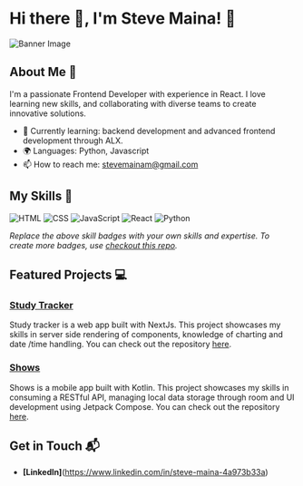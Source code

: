 # Hi there 👋, I'm Steve Maina! 👋

![Banner Image](your_banner_image_url_here)

## About Me 🚀

I'm a passionate Frontend Developer with experience in React. I love learning new skills, and collaborating with diverse teams to create innovative solutions.

- 🌱 Currently learning: backend development and advanced frontend development through ALX.
- 🌍 Languages: Python, Javascript
- 📫 How to reach me: stevemainam@gmail.com

## My Skills 🧠

![HTML](https://img.shields.io/badge/-HTML-E34F26?style=flat-square&logo=html5&logoColor=white)
![CSS](https://img.shields.io/badge/-CSS-1572B6?style=flat-square&logo=css3&logoColor=white)
![JavaScript](https://img.shields.io/badge/-JavaScript-F7DF1E?style=flat-square&logo=javascript&logoColor=black)
![React](https://img.shields.io/badge/-React-61DAFB?style=flat-square&logo=react&logoColor=black)
![Python](https://img.shields.io/badge/Python-FFD43B?style=for-the-badge&logo=python&logoColor=blue)

*Replace the above skill badges with your own skills and expertise. To create more badges, use [checkout this repo](https://github.com/alexandresanlim/Badges4-README.md-Profile).*

## Featured Projects 💻

### [Study Tracker](https://github.com/steve-maina/study-tracker)

Study tracker is a web app built with NextJs. This project showcases my skills in server side rendering of components, knowledge of charting and date /time handling. You can check out the repository [here](https://github.com/steve-maina/study-tracker).

### [Shows](https://github.com/steve-maina/shows)

Shows is a mobile app built with Kotlin. This project showcases my skills in consuming a RESTful API, managing local data storage through room and UI development using Jetpack Compose. You can check out the repository [here](https://github.com/steve-maina/shows).

## Get in Touch 📬

- **[LinkedIn]**(https://www.linkedin.com/in/steve-maina-4a973b33a)



